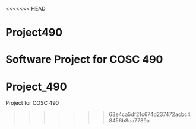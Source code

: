 <<<<<<< HEAD
# Project490
Software Project for COSC 490
=======
# Project_490
Project for COSC 490
>>>>>>> 63e4ca5df21c674d237472acbc48456b8ca7789a
